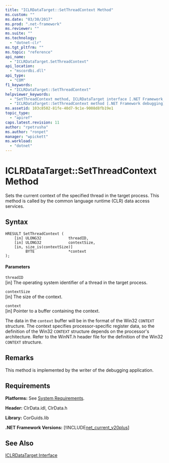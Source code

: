 ```yaml
---
title: "ICLRDataTarget::SetThreadContext Method"
ms.custom: ""
ms.date: "03/30/2017"
ms.prod: ".net-framework"
ms.reviewer: ""
ms.suite: ""
ms.technology: 
  - "dotnet-clr"
ms.tgt_pltfrm: ""
ms.topic: "reference"
api_name: 
  - "ICLRDataTarget.SetThreadContext"
api_location: 
  - "mscordbi.dll"
api_type: 
  - "COM"
f1_keywords: 
  - "ICLRDataTarget::SetThreadContext"
helpviewer_keywords: 
  - "SetThreadContext method, ICLRDataTarget interface [.NET Framework debugging]"
  - "ICLRDataTarget::SetThreadContext method [.NET Framework debugging]"
ms.assetid: 103c8502-81fe-40d7-9c1e-9008d8fb19e1
topic_type: 
  - "apiref"
caps.latest.revision: 11
author: "rpetrusha"
ms.author: "ronpet"
manager: "wpickett"
ms.workload: 
  - "dotnet"
---
```

# ICLRDataTarget::SetThreadContext Method
Sets the current context of the specified thread in the target process. This method is called by the common language runtime (CLR) data access services.  
  
## Syntax  
  
```  
HRESULT SetThreadContext (  
    [in] ULONG32            threadID,  
    [in] ULONG32            contextSize,  
    [in, size_is(contextSize)]   
         BYTE               *context  
);  
```  
  
#### Parameters  
 `threadID`  
 [in] The operating system identifier of a thread in the target process.  
  
 `contextSize`  
 [in] The size of the context.  
  
 `context`  
 [in] Pointer to a buffer containing the context.  
  
 The data in the `context` buffer will be in the format of the Win32 `CONTEXT` structure. The context specifies processor-specific register data, so the definition of the Win32 `CONTEXT` structure depends on the processor's architecture. Refer to the WinNT.h header file for the definition of the Win32 `CONTEXT` structure.  
  
## Remarks  
 This method is implemented by the writer of the debugging application.  
  
## Requirements  
 **Platforms:** See [System Requirements](../../../../docs/framework/get-started/system-requirements.md).  
  
 **Header:** ClrData.idl, ClrData.h  
  
 **Library:** CorGuids.lib  
  
 **.NET Framework Versions:** [!INCLUDE[net_current_v20plus](../../../../includes/net-current-v20plus-md.md)]  
  
## See Also  
 [ICLRDataTarget Interface](../../../../docs/framework/unmanaged-api/debugging/iclrdatatarget-interface.md)
